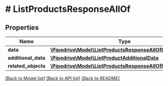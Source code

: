# # ListProductsResponseAllOf

## Properties

Name | Type | Description | Notes
------------ | ------------- | ------------- | -------------
**data** | [**\Pipedrive\Model\ListProductsResponseAllOfData**](ListProductsResponseAllOfData.md) |  | [optional]
**additional_data** | [**\Pipedrive\Model\ListProductAdditionalData**](ListProductAdditionalData.md) |  | [optional]
**related_objects** | [**\Pipedrive\Model\ListProductsResponseAllOfRelatedObjects**](ListProductsResponseAllOfRelatedObjects.md) |  | [optional]

[[Back to Model list]](../../README.md#models) [[Back to API list]](../../README.md#endpoints) [[Back to README]](../../README.md)
